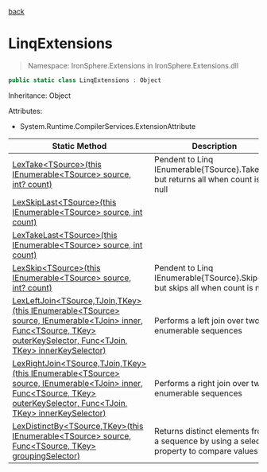 ﻿[back](/IronSphere.Extensions/types)

# LinqExtensions

> Namespace: IronSphere.Extensions in  IronSphere.Extensions.dll



```csharp
public static class LinqExtensions : Object
```
Inheritance: Object



Attributes:
        
* System.Runtime.CompilerServices.ExtensionAttribute




| Static Method | Description |
| --- | --- |
| [LexTake&lt;TSource&gt;(this IEnumerable&lt;TSource&gt; source, int? count)](LinqExtensions_LexTake-TSource-(IEnumerable-TSource-,Nullable-Int32-)) | Pendent to Linq IEnumerable{TSource}.Take(int) but returns all when count is null |
| [LexSkipLast&lt;TSource&gt;(this IEnumerable&lt;TSource&gt; source, int count)](LinqExtensions_LexSkipLast-TSource-(IEnumerable-TSource-,Int32)) |  |
| [LexTakeLast&lt;TSource&gt;(this IEnumerable&lt;TSource&gt; source, int count)](LinqExtensions_LexTakeLast-TSource-(IEnumerable-TSource-,Int32)) |  |
| [LexSkip&lt;TSource&gt;(this IEnumerable&lt;TSource&gt; source, int? count)](LinqExtensions_LexSkip-TSource-(IEnumerable-TSource-,Nullable-Int32-)) | Pendent to Linq IEnumerable{TSource}.Skip(int) but skips all when count is null |
| [LexLeftJoin&lt;TSource,TJoin,TKey&gt;(this IEnumerable&lt;TSource&gt; source, IEnumerable&lt;TJoin&gt; inner, Func&lt;TSource, TKey&gt; outerKeySelector, Func&lt;TJoin, TKey&gt; innerKeySelector)](LinqExtensions_LexLeftJoin-TSource,TJoin,TKey-(IEnumerable-TSource-,IEnumerable-TJoin-,Func-TSource,TKey-,Func-TJoin,TKey-)) | Performs a left join over two enumerable sequences |
| [LexRightJoin&lt;TSource,TJoin,TKey&gt;(this IEnumerable&lt;TSource&gt; source, IEnumerable&lt;TJoin&gt; inner, Func&lt;TSource, TKey&gt; outerKeySelector, Func&lt;TJoin, TKey&gt; innerKeySelector)](LinqExtensions_LexRightJoin-TSource,TJoin,TKey-(IEnumerable-TSource-,IEnumerable-TJoin-,Func-TSource,TKey-,Func-TJoin,TKey-)) | Performs a right join over two enumerable sequences |
| [LexDistinctBy&lt;TSource,TKey&gt;(this IEnumerable&lt;TSource&gt; source, Func&lt;TSource, TKey&gt; groupingSelector)](LinqExtensions_LexDistinctBy-TSource,TKey-(IEnumerable-TSource-,Func-TSource,TKey-)) | Returns distinct elements from a sequence by using a selected property to compare values. |
